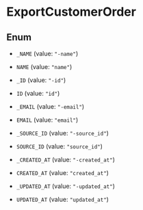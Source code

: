 

# ExportCustomerOrder

## Enum


* `_NAME` (value: `"-name"`)

* `NAME` (value: `"name"`)

* `_ID` (value: `"-id"`)

* `ID` (value: `"id"`)

* `_EMAIL` (value: `"-email"`)

* `EMAIL` (value: `"email"`)

* `_SOURCE_ID` (value: `"-source_id"`)

* `SOURCE_ID` (value: `"source_id"`)

* `_CREATED_AT` (value: `"-created_at"`)

* `CREATED_AT` (value: `"created_at"`)

* `_UPDATED_AT` (value: `"-updated_at"`)

* `UPDATED_AT` (value: `"updated_at"`)



